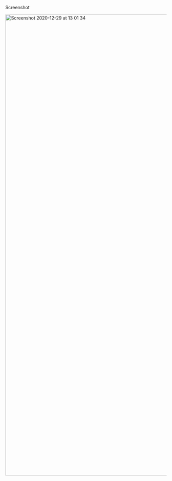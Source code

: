 Screenshot

<img width="1440" alt="Screenshot 2020-12-29 at 13 01 34" src="https://user-images.githubusercontent.com/43652071/103331207-ccfce480-4a8a-11eb-90b5-ce70d0274441.png">
